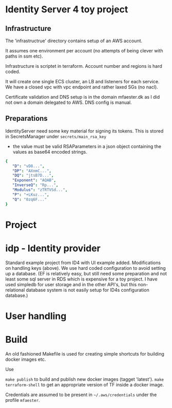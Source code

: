 # Identity Server 4 toy project

## Infrastructure
The 'infrastructrue' directory contains setup of an AWS account. 

It assumes one environment per account (no attempts of being clever with paths in ssm etc). 

Infrastructure is scriptet in terraform. Account number and regions is hard coded. 

It will create one single ECS cluster, an LB and listeners for each service. We have a closed 
vpc with vpc endpoint and rather laxed SGs (no nacl). 

Certificate validation and DNS setup is in the domain mfaester.dk as I did not own a domain 
delegated to AWS. DNS config is manual.  

## Preparations 
IdentityServer need some key material for signing its tokens. This is stored in SecretsManager under `secrets/main_rsa_key` 
- the value must be valid RSAParameters in a json object containing the values as base64 encoded strings.

```yaml
{
   "D": "vD8...",
   "DP": "AXnmC...",
   "DQ": "jtsB7D...",
   "Exponent": "AQAB",
   "InverseQ": "Rp...",
   "Modulus": "zTRTVSd...",
   "P": "+LKuz...",
   "Q": "0zq6F..."
}
```

# Project 
# idp - Identity provider
Standard example project from ID4 with UI example added. Modifications on handling keys (above). We use hard coded configuration to avoid setting up a database. (EF is relatively easy, but still need some preparation and not least some sql server in RDS which is expensive for a toy project. I have used simpledb for user storage and in the other API's, but this non-relational database system is not easily setup for ID4s configuration database.)




# User handling 

# Build 

An old fashioned Makefile is used for creating simple shortcuts for building docker images etc. 

Use 

`make publish` to build and publish new docker images (tagget 'latest'). 
`make terraform-shell` to get an appropriate version of TF inside a docker image. 


Credentials are assumed to be present in `~/.aws/credentials` under the profile `mfaester`.
